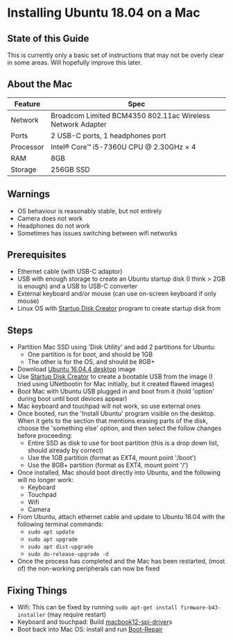 # Installing Ubuntu 18.04 on a Mac

## State of this Guide

This is currently only a basic set of instructions that may not be overly clear in some areas. Will hopefully improve this later.

## About the Mac

| Feature   | Spec                                                       |
|-----------|------------------------------------------------------------|
| Network   | Broadcom Limited BCM4350 802.11ac Wireless Network Adapter |
| Ports     | 2 USB-C ports, 1 headphones port                           |
| Processor | Intel® Core™ i5-7360U CPU @ 2.30GHz × 4                    |
| RAM       | 8GB                                                        |
| Storage   | 256GB SSD                                                  |

## Warnings

- OS behaviour is reasonably stable, but not entirely
- Camera does not work
- Headphones do not work
- Sometimes has issues switching between wifi networks

## Prerequisites

- Ethernet cable (with USB-C adaptor)
- USB with enough storage to create an Ubuntu startup disk (I think > 2GB is enough) and a USB to USB-C converter
- External keyboard and/or mouse (can use on-screen keyboard if only mouse)
- Linux OS with [Startup Disk Creator][] program to create startup disk from

## Steps

- Partition Mac SSD using 'Disk Utility' and add 2 partitions for Ubuntu:
  - One partition is for boot, and should be 1GB
  - The other is for the OS, and should be 8GB+
- Download [Ubuntu 16.04.4 desktop][] image
- Use [Startup Disk Creator][] to create a bootable USB from the image (I tried using UNetbootin for Mac initially, but it created flawed images)
- Boot Mac with Ubuntu USB plugged in and boot from it (hold 'option' during boot until boot devices appear)
- Mac keyboard and touchpad will not work, so use external ones
- Once booted, run the 'Install Ubuntu' program visible on the desktop. When it gets to the section that mentions erasing parts of the disk, choose the 'something else' option, and then select the follow changes before proceeding:
  - Entire SSD as disk to use for boot partition (this is a drop down list, should already by correct)
  - Use the 1GB partition (format as EXT4, mount point '/boot')
  - Use the 8GB+ partition (format as EXT4, mount point '/')
- Once installed, Mac should boot directly into Ubuntu, and the following will no longer work:
  - Keyboard
  - Touchpad
  - Wifi
  - Camera
- From Ubuntu, attach ethernet cable and update to Ubuntu 18.04 with the following terminal commands:
  - `sudo apt update`
  - `sudo apt upgrade`
  - `sudo apt dist-upgrade`
  - `sudo do-release-upgrade -d`
- Once the process has completed and the Mac has been restarted, (most of) the non-working peripherals can now be fixed

## Fixing Things

- Wifi: This can be fixed by running `sudo apt-get install firmware-b43-installer` (may require restart)
- Keyboard and touchpad: Build [macbook12-spi-driver][]s
- Boot back into Mac OS: install and run [Boot-Repair][]


[Boot-Repair]:            https://help.ubuntu.com/community/Boot-Repair
[macbook12-spi-driver]:   https://github.com/roadrunner2/macbook12-spi-driver
[Startup Disk Creator]:   https://en.wikipedia.org/wiki/Startup_Disk_Creator
[Ubuntu 16.04.4 desktop]: http://releases.ubuntu.com/16.04/ubuntu-16.04.4-desktop-amd64.iso
